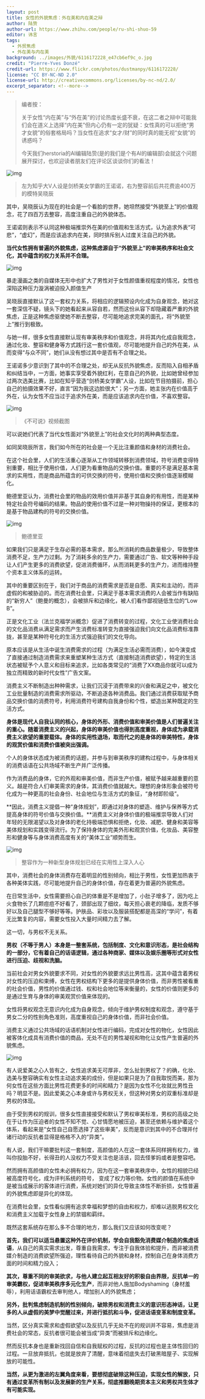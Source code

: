 ```yaml
---
layout: post
title: 女性的外貌焦虑：外在美和内在美之辩
author: 陆贽
author-url: https://www.zhihu.com/people/ru-shi-shuo-59
editor: 讳言
tags:
  - 外贸焦虑
  - 外在美与内在美
background: ../images/外貌/6116172228_e47cb6ef9c_o.jpg
credit: "Pierre-Yves Donzé"
credit-url: https://www.flickr.com/photos/dustmanpy/6116172228/
license: "CC BY-NC-ND 2.0"
license-url: http://creativecommons.org/licenses/by-nc-nd/2.0/
excerpt_separator: <!--more-->
---
```


> 编者按：
>
> 关于女性“内在美”与“外在美”的讨论热度长盛不衰，在这二者之辩中可能我们会在道义上选择“内在美”但内心仍有一定的犹疑：女性真的可以拒绝“男才女貌”的俗套格局吗？当女性在追求“女才/财”的同时真的能无视“女貌”的诱惑吗？
>
> 今天我们herstoria的AI编辑陆贽(是的我们是个有AI的编辑部)会就这个问题展开探讨，也欢迎读者朋友们在评论区谈谈你们的看法！
>



<!--more-->



<img class="img-fluid" src="../images/外貌/6ac4c5467522ceec5a056073cdf1471a-sz_86127.jpg" alt="img">

> 左为知乎大V人设是剑桥美女学霸的王诺诺，右为整容前后共花费逾400万的模特吴晓辰



其中，吴晓辰认为现在的社会是一个看脸的世界，她坦然接受“外貌至上”的价值观念，花了四百万去整容，高度注重自己的外貌体态。

王诺诺则表示不认同这种极端推崇外在美的价值观和生活方式，认为追求外表“可悲”，“虚幻”，而是应该追求内在美，同时排斥别人过度关注自己的外貌。

**当代女性拥有普遍的外貌焦虑，这种焦虑源自于“外貌至上”的审美秩序和社会文化，其中蕴含的权力关系并不合理。**



<img class="img-fluid" src="../images/外貌/b7b3de1e78f434ffa652b6f7133a642d-sz_99969.jpg" alt="img">



暴走漫画之类的自媒体无形中也扩大了男性对于女性颜值重视程度的情况，女性也深陷这种压力漩涡被迫投入颜值生产

吴晓辰直接默认了这一套权力关系，将相应的逻辑预设内化成为自身观念，她对这一套深信不疑，镜头下的她看起来从容自若，然而这份从容下却隐藏着严重的外貌焦虑，正是这种焦虑驱使她不断去整容，尽可能地追求完美的面孔，将“外貌至上”推行到极致。

与她一样，很多女性直接默认现有审美秩序和价值观念，并将其内化成自我观念，通过化妆、整容和健身等方式践行这一套价值观，尽可能地提升自己的外在美，从而变得“与众不同”，她们从没有想过其中是否有不合理之处。

王诺诺多少意识到了其中的不合理之处，却无从反抗外貌焦虑，反而陷入自相矛盾和纠结当中，一方面，她事实享受着外貌红利，在意自己的外貌，比如她曾经参加过两次选美比赛，比如在知乎营造“剑桥美女学霸”人设，比如在节目拍摄前，担心自己的拍摄效果不好，直言“因为我这边脸很大”；另一方面，她主张内在价值高于外在，认为女性不应当过于追求外在美，而是应该追求内在价值，不喜欢整容。



<img class="img-fluid" src="../images/外貌/3c5b5450a86fd26205b20f7cc762399d-sz_1195338.png" alt="img">

> 《不可说》视频截图



可以说她们代表了当代女性面对“外貌至上”的社会文化时的两种典型态度。

如同吴晓辰所言，我们如今所在的社会是一个无比注重颜值和身材的消费社会。

在这个社会里，人们的生活重心逐渐从工作领域转移到消费领域，符号消费变得特别重要，相比于使用价值，人们更为看重物品的交换价值。重要的不是满足基本需求的实用性，而是商品所蕴含的可供交换的符号，使用价值和交换价值逐渐模糊化。

鲍德里亚认为，消费社会里的物品的效用价值并非基于其自身的有用性，而是某种特定社会符号编码的结果。物品的使用价值不过是一种对物操持的保证，更根本的是基于物品建构的符号的交换价值。



<img class="img-fluid" src="../images/外貌/dfebd4ded10e159225bfd4ccf1ad2ef1-sz_83559.jpg" alt="img">

> 鲍德里亚



如果我们只是满足于生存必需的基本需求，那么所消耗的商品数量极少，导致整体消费不足，生产力过剩。为了消耗多余的生产力，需要通过广告、软文等种种手段让人们产生更多的消费欲望，促进消费循环，从而消耗更多的生产力，进而维持整个资本主义体系的运转。

其中的重要区别在于，我们对于商品的消费需求是否是自愿、真实和主动的，而非虚假的和被胁迫的。而在消费社会里，只满足于基本需求消费的人会被当作有缺陷的“新穷人”（鲍曼的概念），会被排斥和边缘化，被人们看作鄙视链低生位的“Low B”。

正是文化工业（法兰克福学派概念）促进了消费转变的过程，文化工业使消费社会的文化品消费从满足需求而产生消费标准转变为直接强迫我们向文化品消费标准靠拢，甚至是某种符号化的生活方式强迫我们的文化导向。

原本应该是从生活中诞生消费需求的过程（为满足生活必需而消费），如今演变成了直接通过制造消费需求来重塑某种生活方式（直接制造消费欲望），特定的生活状态被赋予个人意义和目标来追求，比如各类常见的“消费了XX商品你就可以成为独立而精致的新时代女性”广告文案。

消费主义不断制造出种种需求，让我们沉浸于消费带来的兴奋和满足之中，被文化工业批量制造的消费需求所驱动，不断追逐各种消费品。我们通过消费获取赋予商品交换价值的消费符号，利用消费符号建构自我身份和个性，塑造出某种既定的生活方式。

**身体是现代人自我认同的核心，身体的外形、消费价值和审美价值是人们普遍关注的重心。随着消费主义的兴起，身体的审美价值也得到高度重视，身体成为承载消费主义欲望的重要载体。身体的实用性退场，取而代之的是身体的审美特性，身体的观赏价值和消费价值被突出强调。**

个人的身体状态成为被消费的话题，并参与到审美秩序的建构过程中，与身体相关的消费话语在公共场域不断生产并广泛传播。

作为消费品的身体，它的外观和审美价值，而非生产价值，被赋予越来越重要的意义。越是符合人们审美需求的身体，其消费价值就越大。理想的身体形象会被符号化成为一种更高的社会身份、社会地位与生活方式的象征，“身材即阶级”。

**因此，消费主义提倡一种“身体规划”，即通过对身体的塑造、维护与保养等方式提高身体的符号价值与交换价值。**消费主义对身体价值的极端推崇导致人们对年轻的无限渴望以及对身体的老化持极端恐惧和拒绝，化妆、减肥、健身和美容等美体规划和实践变得流行。为了保持身体的完美外形和观赏价值，化妆品、美容整形和健身等与身体消费高度有关的“美体工业”顺势而生。



<img class="img-fluid" src="../images/外貌/8411a4dfd14e96894d228b9706385a86-sz_32130.jpg" alt="img">

> 整容作为一种新型身体规划已经在实用性上深入人心



其中，消费社会的身体消费存在着明显的性别倾向，相比于男性，女性更加热衷于各种美体实践，尽可能地提升自己的身体价值，存在着更为普遍的外貌焦虑。

在日常生活中，女性需要担心自己的体重是不是增加了，小肚子增多了，因为吃上火食物长了几颗痘痘不好看了，颈部出现了细纹，每天担心衰老的降临，发质不够好以及自己腿型不够好等等。护肤品、彩妆以及服装搭配都是高深的“学问”，有着无比繁复的内容，需要女性投入大量时间精力去了解。

这一切，与男权不无关系。

**男权（不等于男人）本身是一整套系统，包括制度、文化和意识形态，是社会结构的一部分，它有着自己的话语逻辑，通过各种商家、媒体以及娱乐圈等形式对女性进行压迫、歧视和洗脑。**

当前社会对男女外貌要求不同，对女性的外貌要求远比男性高，这其中蕴含着男权对女性的压迫和束缚，女性在男权结构下更多的是提供身体价值，而非男性被看重的社会价值，男性的价值通过钱、权和社会地位等来衡量的，女性的价值则更多的是通过生育与身体的审美观赏价值来体现的。

女性将男权观念无意识内化成为自身观念，倾向于维护男权制度和观念，遵守基于男女二分的性别角色准则，高度重视自己的身体价值，而非社会价值。

消费主义通过公共场域的话语机制对女性进行编码，完成对女性的物化，女性因此被客体化成具有消费价值的商品，无处不在的男性凝视和物化让女性产生普遍的外貌焦虑。



<img class="img-fluid" src="../images/外貌/timg-7.jpeg" alt="img">



有人说爱美之心人皆有之，女性追求美无可厚非，怎么扯到男权了？的确，化妆、选美与整容确实有女性主动追求美的成份，但是如果只是为了自我取悦而美，那为何女性在这些方面比男性花费更多的时间和精力？是因为女性不化妆就比男性丑吗？明显不是。因此爱美之心本身或许与男权无关，但这种对男女的双重标准却是男权的体现。

由于受到男权的规训，很多女性直接接受和默认了男权审美标准，男权的高级之处在于让作为压迫者的女性不知不觉、心甘情愿地被压迫，甚至还依赖与维护着这个体系，看起来是“女性自己自愿选择了这些审美”，反而是意识到其中的不合理并付诸行动的反抗者显得是格格不入的“异类”。

有人说，我们干嘛要批判这一套制度，高颜值的人在这一套体系同样拥有权力，谁叫你投胎不好，长得丑的人没权力不受关注也是活该，回去怪爹妈或者是整容吧。

然而拥有高颜值的女性未必拥有权力，因为在这一套审美秩序中，女性的相貌已经被高度符号化，成为评判系统的符号， 变成了权力等价物。女性的颜值在系统中是被当成展示的客体进行消费，系统对她们的异化导致主体性不断折损，女性普遍的外貌焦虑即是异化的体现。

在消费社会里，女性看似拥有追求幸福和梦想的自由和权力，却难以逃脱男权文化和消费主义加载于女性身上的禁锢和羁绊。

既然这套系统存在那么多不合理的地方，那么我们又应该如何改变呢？

**首先，我们可以适当悬置这种外在评价机制，学会自我豁免消费媒介制造的焦虑话语**，从自己的真实需求出发，尊重自我需求，专注于自我体验和提升，而非被消费媒介制造的消费欲望所强迫，理性看待自己的外貌和身材，控制自己在身体消费方面的时间和精力投入；

**其次，尊重不同的审美欲求，与他人建立起互相友好的积极自由界限，反抗单一的审美霸权，促进审美秩序多元化生产**，而非对他人施加Bodyshaming（身材羞辱），利用话语霸权去审判他人，增加别人的外貌焦虑；

**另外，批判焦虑制造机制的性别倾向，破除男权和消费主义的意识形态神话，让更多的人从虚假的美梦中觉醒过来，并进行抵抗和斗争，促进话语变革和制度变革。**

当然，区分真实需求和虚假欲望以及反抗几乎无处不在的规训并不容易，焦虑是消费社会的常态，反抗者很可能会被当成“异类”而被排斥和边缘化。

然而反抗本身也是重新找回自信和自我赋权的过程，反抗的过程也是主体性回归的过程。一旦放弃抵抗，也就是放弃了清醒，意味着彻底失去打破黑暗屋子、实现解放的可能性。

**当然，从更为激进的左翼角度来看，要想彻底破除这种压迫，实现女性的解放，只有通过变革所有制以及发展新的生产关系，彻底推翻晚期资本主义和男权共生体才有可能实现。**